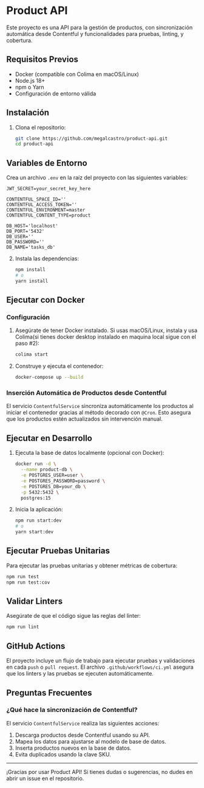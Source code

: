 # Product API

Este proyecto es una API para la gestión de productos, con sincronización automática desde Contentful y funcionalidades para pruebas, linting, y cobertura.

## Requisitos Previos

- Docker (compatible con Colima en macOS/Linux)
- Node.js 18+
- npm o Yarn
- Configuración de entorno válida


## Instalación

1. Clona el repositorio:

   ```bash
   git clone https://github.com/megalcastro/product-api.git
   cd product-api
   ```

## Variables de Entorno

Crea un archivo `.env` en la raíz del proyecto con las siguientes variables:

```env
JWT_SECRET=your_secret_key_here

CONTENTFUL_SPACE_ID=''
CONTENTFUL_ACCESS_TOKEN=''
CONTENTFUL_ENVIRONMENT=master
CONTENTFUL_CONTENT_TYPE=product

DB_HOST='localhost'
DB_PORT='5432'
DB_USER=''
DB_PASSWORD=''
DB_NAME='tasks_db'
```

2. Instala las dependencias:

   ```bash
   npm install
   # o
   yarn install
   ```

## Ejecutar con Docker

### Configuración

1. Asegúrate de tener Docker instalado. Si usas macOS/Linux, instala y usa Colima(si tienes docker desktop instalado en maquina local sigue con el paso #2):

   ```bash
   colima start
   ```

2. Construye y ejecuta el contenedor:

   ```bash
   docker-compose up --build
   ```

### Inserción Automática de Productos desde Contentful

El servicio `ContentfulService` sincroniza automáticamente los productos al iniciar el contenedor gracias al método decorado con `@Cron`. Esto asegura que los productos estén actualizados sin intervención manual.

## Ejecutar en Desarrollo

1. Ejecuta la base de datos localmente (opcional con Docker):

   ```bash
   docker run -d \
     --name product-db \
     -e POSTGRES_USER=user \
     -e POSTGRES_PASSWORD=password \
     -e POSTGRES_DB=your_db \
     -p 5432:5432 \
     postgres:15
   ```

2. Inicia la aplicación:

   ```bash
   npm run start:dev
   # o
   yarn start:dev
   ```

## Ejecutar Pruebas Unitarias

Para ejecutar las pruebas unitarias y obtener métricas de cobertura:

```bash
npm run test
npm run test:cov
```

## Validar Linters

Asegúrate de que el código sigue las reglas del linter:

```bash
npm run lint
```

## GitHub Actions

El proyecto incluye un flujo de trabajo para ejecutar pruebas y validaciones en cada `push` o `pull request`. El archivo `.github/workflows/ci.yml` asegura que los linters y las pruebas se ejecuten automáticamente.


## Preguntas Frecuentes

### ¿Qué hace la sincronización de Contentful?

El servicio `ContentfulService` realiza las siguientes acciones:

1. Descarga productos desde Contentful usando su API.
2. Mapea los datos para ajustarse al modelo de base de datos.
3. Inserta productos nuevos en la base de datos.
4. Evita duplicados usando la clave SKU.
   
---

¡Gracias por usar Product API! Si tienes dudas o sugerencias, no dudes en abrir un issue en el repositorio.


